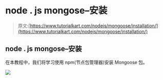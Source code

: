# node . js mongose–安装

> 原文:[https://www.tutorialkart.com/nodejs/mongoose/installation/](https://www.tutorialkart.com/nodejs/mongoose/installation/)

## node . js mongose–安装

在本教程中，我们将学习使用 npm(节点包管理器)安装 Mongoose 包。

[![](../Images/925da31b32d6bc3827932f6c8afb11bb.png)](https://www.tutorialkart.com/)